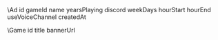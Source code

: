 \\Ad
id
gameId
name
yearsPlaying
discord
weekDays
hourStart
hourEnd
useVoiceChannel
createdAt

\\Game
id
title
bannerUrl